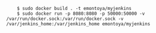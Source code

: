         $ sudo docker build . -t emontoya/myjenkins
        $ sudo docker run -p 8080:8080 -p 50000:50000 -v /var/run/docker.sock:/var/run/docker.sock -v /var/jenkins_home:/var/jenkins_home emontoya/myjenkins